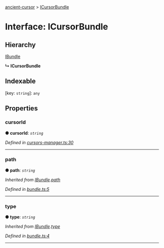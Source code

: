 [ancient-cursor](../README.md) > [ICursorBundle](../interfaces/icursorbundle.md)



# Interface: ICursorBundle

## Hierarchy


 [IBundle](ibundle.md)

**↳ ICursorBundle**







## Indexable

\[key: `string`\]:&nbsp;`any`

## Properties
<a id="cursorid"></a>

###  cursorId

**●  cursorId**:  *`string`* 

*Defined in [cursors-manager.ts:30](https://github.com/AncientSouls/Cursor/blob/084d940/src/lib/cursors-manager.ts#L30)*





___

<a id="path"></a>

###  path

**●  path**:  *`string`* 

*Inherited from [IBundle](ibundle.md).[path](ibundle.md#path)*

*Defined in [bundle.ts:5](https://github.com/AncientSouls/Cursor/blob/084d940/src/lib/bundle.ts#L5)*





___

<a id="type"></a>

###  type

**●  type**:  *`string`* 

*Inherited from [IBundle](ibundle.md).[type](ibundle.md#type)*

*Defined in [bundle.ts:4](https://github.com/AncientSouls/Cursor/blob/084d940/src/lib/bundle.ts#L4)*





___


